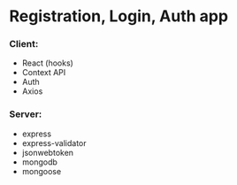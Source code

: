# Registration, Login, Auth app

### Client: 
* React (hooks)
* Context API
* Auth 
* Axios


### Server: 
* express
* express-validator
* jsonwebtoken
* mongodb
* mongoose
